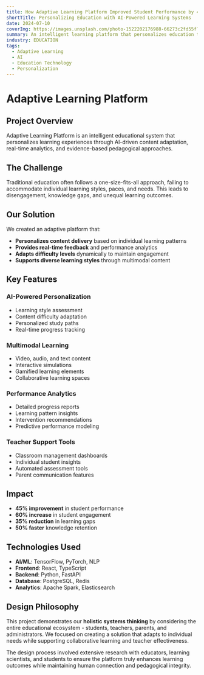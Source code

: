 ```yaml
---
title: How Adaptive Learning Platform Improved Student Performance by 45% Using AI-Powered Personalization
shortTitle: Personalizing Education with AI-Powered Learning Systems
date: 2024-07-10
coverImg: https://images.unsplash.com/photo-1522202176988-66273c2fd55f?w=800&h=600&fit=crop
summary: An intelligent learning platform that personalizes education through AI-driven content adaptation and real-time performance analytics.
industry: EDUCATION
tags:
  - Adaptive Learning
  - AI
  - Education Technology
  - Personalization
---
```


# Adaptive Learning Platform

## Project Overview

Adaptive Learning Platform is an intelligent educational system that personalizes learning experiences through AI-driven content adaptation, real-time analytics, and evidence-based pedagogical approaches.

## The Challenge

Traditional education often follows a one-size-fits-all approach, failing to accommodate individual learning styles, paces, and needs. This leads to disengagement, knowledge gaps, and unequal learning outcomes.

## Our Solution

We created an adaptive platform that:

- **Personalizes content delivery** based on individual learning patterns
- **Provides real-time feedback** and performance analytics
- **Adapts difficulty levels** dynamically to maintain engagement
- **Supports diverse learning styles** through multimodal content

## Key Features

### AI-Powered Personalization
- Learning style assessment
- Content difficulty adaptation
- Personalized study paths
- Real-time progress tracking

### Multimodal Learning
- Video, audio, and text content
- Interactive simulations
- Gamified learning elements
- Collaborative learning spaces

### Performance Analytics
- Detailed progress reports
- Learning pattern insights
- Intervention recommendations
- Predictive performance modeling

### Teacher Support Tools
- Classroom management dashboards
- Individual student insights
- Automated assessment tools
- Parent communication features

## Impact

- **45% improvement** in student performance
- **60% increase** in student engagement
- **35% reduction** in learning gaps
- **50% faster** knowledge retention

## Technologies Used

- **AI/ML**: TensorFlow, PyTorch, NLP
- **Frontend**: React, TypeScript
- **Backend**: Python, FastAPI
- **Database**: PostgreSQL, Redis
- **Analytics**: Apache Spark, Elasticsearch

## Design Philosophy

This project demonstrates our **holistic systems thinking** by considering the entire educational ecosystem - students, teachers, parents, and administrators. We focused on creating a solution that adapts to individual needs while supporting collaborative learning and teacher effectiveness.

The design process involved extensive research with educators, learning scientists, and students to ensure the platform truly enhances learning outcomes while maintaining human connection and pedagogical integrity. 